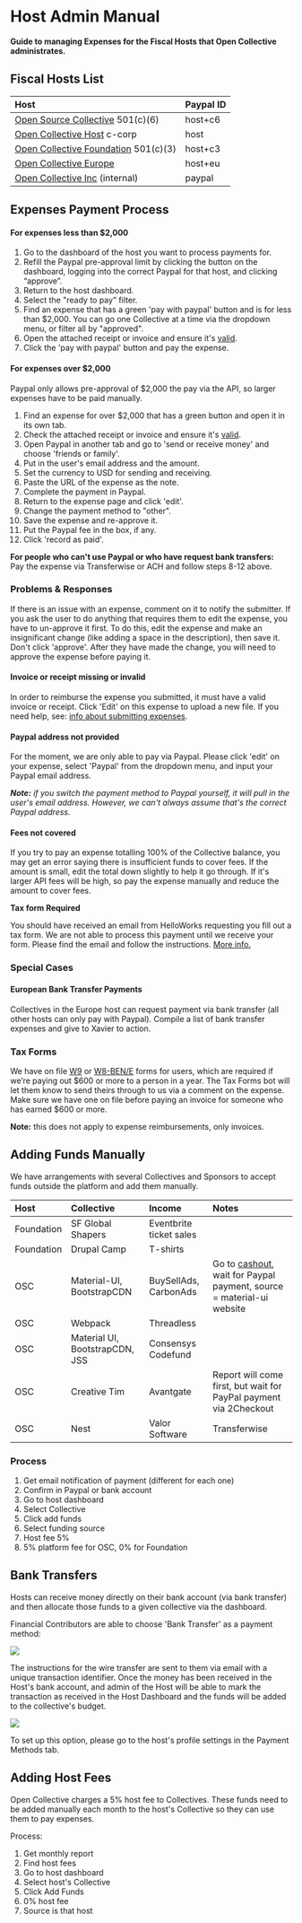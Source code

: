 # Host Admin Manual

**Guide to managing Expenses for the Fiscal Hosts that Open Collective administrates.**

## Fiscal Hosts List <a id="docs-internal-guid-c63aa181-7fff-a12b-956a-0e66ccc70b1b"></a>

| Host | Paypal ID |
| :--- | :--- |
| [Open Source Collective](https://opencollective.com/opensourcecollective/collectives/expenses) 501\(c\)\(6\) | host+c6 |
| [Open Collective Host](https://opencollective.com/opencollective-host/collectives/expenses) c-corp | host |
| [Open Collective Foundation](https://opencollective.com/foundation/collectives/expenses) 501\(c\)\(3\) | host+c3 |
| [Open Collective Europe](https://opencollective.com/europe/collectives/expenses) | host+eu |
| [Open Collective Inc](https://opencollective.com/opencollectiveinc/collectives/expenses) \(internal\) | paypal |

## Expenses Payment Process

#### For expenses less than $2,000

1. Go to the dashboard of the host you want to process payments for.
2. Refill the Paypal pre-approval limit by clicking the button on the dashboard, logging into the correct Paypal for that host, and clicking “approve”. 
3. Return to the host dashboard.
4. Select the "ready to pay" filter.
5. Find an expense that has a green 'pay with paypal' button and is for less than $2,000. You can go one Collective at a time via the dropdown menu, or filter all by "approved".
6. Open the attached receipt or invoice and ensure it's [valid](../expenses-and-getting-paid/submitting-expenses.md#documentation-requirements).
7. Click the 'pay with paypal' button and pay the expense.

#### For expenses over $2,000

Paypal only allows pre-approval of $2,000 the pay via the API, so larger expenses have to be paid manually.

1. Find an expense for over $2,000 that has a green button and open it in its own tab.
2. Check the attached receipt or invoice and ensure it's [valid](../expenses-and-getting-paid/submitting-expenses.md#documentation-requirements).
3. Open Paypal in another tab and go to 'send or receive money' and choose 'friends or family'.
4. Put in the user's email address and the amount.
5. Set the currency to USD for sending and receiving.
6. Paste the URL of the expense as the note.
7. Complete the payment in Paypal.
8. Return to the expense page and click 'edit'.
9. Change the payment method to "other".
10. Save the expense and re-approve it.
11. Put the Paypal fee in the box, if any.
12. Click 'record as paid'.

**For people who can't use Paypal or who have request bank transfers:**  
Pay the expense via Transferwise or ACH and follow steps 8-12 above.

### Problems & Responses

If there is an issue with an expense, comment on it to notify the submitter. If you ask the user to do anything that requires them to edit the expense, you have to un-approve it first. To do this, edit the expense and make an insignificant change \(like adding a space in the description\), then save it. Don't click 'approve'. After they have made the change, you will need to approve the expense before paying it.

#### Invoice or receipt missing or invalid

In order to reimburse the expense you submitted, it must have a valid invoice or receipt. Click 'Edit' on this expense to upload a new file. If you need help, see: [info about submitting expenses](https://docs.opencollective.com/help/expenses/submitting-expenses).

#### Paypal address not provided

For the moment, we are only able to pay via Paypal. Please click 'edit' on your expense, select 'Paypal' from the dropdown menu, and input your Paypal email address.

_**Note:** if you switch the payment method to Paypal yourself, it will pull in the user's email address. However, we can't always assume that's the correct Paypal address._

#### Fees not covered

If you try to pay an expense totalling 100% of the Collective balance, you may get an error saying there is insufficient funds to cover fees. If the amount is small, edit the total down slightly to help it go through. If it's larger API fees will be high, so pay the expense manually and reduce the amount to cover fees.

**Tax form Required**

You should have received an email from HelloWorks requesting you fill out a tax form. We are not able to process this payment until we receive your form. Please find the email and follow the instructions. [More info.](https://docs.opencollective.com/help/expenses/tax-information#for-the-open-source-collective)

### Special Cases

#### European Bank Transfer Payments

Collectives in the Europe host can request payment via bank transfer \(all other hosts can only pay with Paypal\). Compile a list of bank transfer expenses and give to Xavier to action.

### Tax Forms

We have on file [W9](https://www.dropbox.com/home/Open%20Source%20Collective%20501c6/IRS/W9) or [W8-BEN/E](https://www.dropbox.com/home/Open%20Source%20Collective%20501c6/IRS/W8-BEN) forms for users, which are required if we’re paying out $600 or more to a person in a year. The Tax Forms bot will let them know to send theirs through to us via a comment on the expense. Make sure we have one on file before paying an invoice for someone who has earned $600 or more.

**Note:** this does not apply to expense reimbursements, only invoices.

## Adding Funds Manually

We have arrangements with several Collectives and Sponsors to accept funds outside the platform and add them manually.

| Host | Collective | Income | Notes |
| :--- | :--- | :--- | :--- |
| Foundation | SF Global Shapers | Eventbrite ticket sales |  |
| Foundation | Drupal Camp | T-shirts |  |
| OSC | Material-UI, BootstrapCDN | BuySellAds, CarbonAds | Go to [cashout](https://www.buysellads.com/sell/cashout), wait for Paypal payment, source = material-ui website |
| OSC | Webpack | Threadless |  |
| OSC | Material UI, BootstrapCDN, JSS | Consensys Codefund |  |
| OSC | Creative Tim | Avantgate | Report will come first, but wait for PayPal payment via 2Checkout |
| OSC | Nest | Valor Software | Transferwise |

### Process

1. Get email notification of payment \(different for each one\)
2. Confirm in Paypal or bank account
3. Go to host dashboard
4. Select Collective
5. Click add funds
6. Select funding source
7. Host fee 5%
8. 5% platform fee for OSC, 0% for Foundation

## Bank Transfers

Hosts can receive money directly on their bank account \(via bank transfer\) and then allocate those funds to a given collective via the dashboard.

Financial Contributors are able to choose 'Bank Transfer' as a payment method:

![](../.gitbook/assets/screen-shot-2020-03-09-at-3.08.08-pm%20%281%29%20%281%29%20%281%29%20%281%29.png)

The instructions for the wire transfer are sent to them via email with a unique transaction identifier. Once the money has been received in the Host's bank account, and admin of the Host will be able to mark the transaction as received in the Host Dashboard and the funds will be added to the collective's budget.

![](../.gitbook/assets/screen-shot-2020-03-09-at-3.12.59-pm.png)

To set up this option, please go to the host's profile settings in the Payment Methods tab.

## Adding Host Fees

Open Collective charges a 5% host fee to Collectives. These funds need to be added manually each month to the host's Collective so they can use them to pay expenses.

Process:

1. Get monthly report
2. Find host fees
3. Go to host dashboard
4. Select host's Collective
5. Click Add Funds
6. 0% host fee
7. Source is that host  

